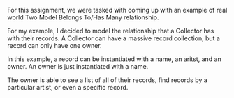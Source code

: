 For this assignment, we were tasked with coming up with an example of real world Two Model Belongs To/Has Many relationship. 

For my example, I decided to model the relationship that a Collector has with their records. A Collector can have a massive record collection, but a record can only have one owner. 

In this example, a record can be instantiated with a name, an aritst, and an owner. An owner is just instantiated with a name. 

The owner is able to see a list of all of their records, find records by a particular artist, or even a specific record.